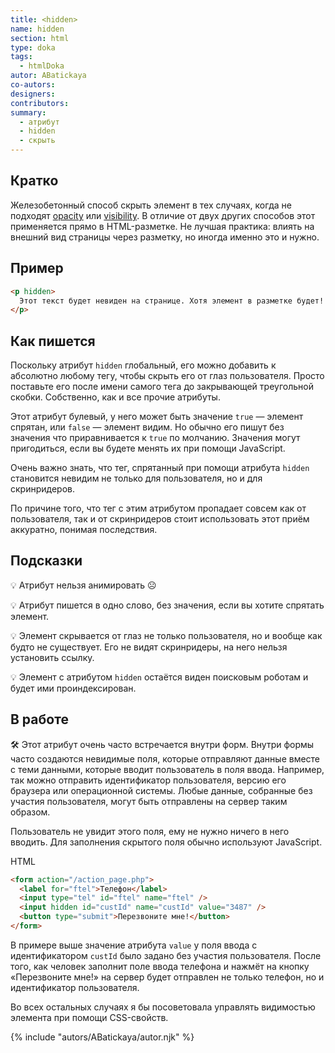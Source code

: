 ```yaml
---
title: <hidden>
name: hidden
section: html
type: doka
tags:
  - htmlDoka
autor: ABatickaya
co-autors:
designers:
contributors:
summary:
  - атрибут
  - hidden
  - скрыть
---
```


## Кратко

Железобетонный способ скрыть элемент в тех случаях, когда не подходят [opacity](../../css/doka/opacity.md) или [visibility](../../css/doka/visibility.md). В отличие от двух других способов этот применяется прямо в HTML-разметке. Не лучшая практика: влиять на внешний вид страницы через разметку, но иногда именно это и нужно.

## Пример

```html
<p hidden>
  Этот текст будет невиден на странице. Хотя элемент в разметке будет!
</p>
```

## Как пишется

Поскольку атрибут `hidden` глобальный, его можно добавить к абсолютно любому тегу, чтобы скрыть его от глаз пользователя. Просто поставьте его после имени самого тега до закрывающей треугольной скобки. Собственно, как и все прочие атрибуты.

Этот атрибут булевый, у него может быть значение `true` — элемент спрятан, или `false` — элемент видим. Но обычно его пишут без значения что приравнивается к `true` по молчанию. Значения могут пригодиться, если вы будете менять их при помощи JavaScript.

Очень важно знать, что тег, спрятанный при помощи атрибута `hidden` становится невидим не только для пользователя, но и для скринридеров.

По причине того, что тег с этим атрибутом пропадает совсем как от пользователя, так и от скринридеров стоит использовать этот приём аккуратно, понимая последствия.

## Подсказки

💡 Атрибут нельзя анимировать ☹️

💡 Атрибут пишется в одно слово, без значения, если вы хотите спрятать элемент.

💡 Элемент скрывается от глаз не только пользователя, но и вообще как будто не существует. Его не видят скринридеры, на него нельзя установить ссылку.

💡 Элемент с атрибутом `hidden` остаётся виден поисковым роботам и будет ими проиндексирован.

## В работе

🛠 Этот атрибут очень часто встречается внутри форм. Внутри формы часто создаются невидимые поля, которые отправляют данные вместе с теми данными, которые вводит пользователь в поля ввода. Например, так можно отправить идентификатор пользователя, версию его браузера или операционной системы. Любые данные, собранные без участия пользователя, могут быть отправлены на сервер таким образом.

Пользователь не увидит этого поля, ему не нужно ничего в него вводить. Для заполнения скрытого поля обычно используют JavaScript.

HTML

```html
<form action="/action_page.php">
  <label for="ftel">Телефон</label>
  <input type="tel" id="ftel" name="ftel" />
  <input hidden id="custId" name="custId" value="3487" />
  <button type="submit">Перезвоните мне!</button>
</form>
```

В примере выше значение атрибута `value` у поля ввода с идентификатором `custId` было задано без участия пользователя. После того, как человек заполнит поле ввода телефона и нажмёт на кнопку «Перезвоните мне!» на сервер будет отправлен не только телефон, но и идентификатор пользователя.

Во всех остальных случаях я бы посоветовала управлять видимостью элемента при помощи CSS-свойств.

{% include "autors/ABatickaya/autor.njk" %}
